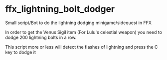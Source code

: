 # ffx_lightning_bolt_dodger
Small script/Bot to do the lightning dodging minigame/sidequest in FFX


In order to get the Venus Sigil item (For Lulu's celestial weapon) you need to dodge 200 lightning bolts in a row.

This script more or less will detect the flashes of lightning and press the C key to dodge it

